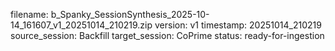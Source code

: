 filename: b_Spanky_SessionSynthesis_2025-10-14_161607_v1_20251014_210219.zip
version: v1
timestamp: 20251014_210219
source_session: Backfill
target_session: CoPrime
status: ready-for-ingestion
